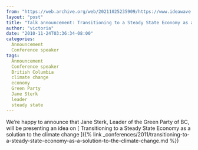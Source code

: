 ```yaml
---
from: "https://web.archive.org/web/20211025235909/https://www.ideawave.ca/talk-announcement-transitioning-to-a-steady-state-economy-as-a-solution-to-the-climate-change-jane-sterk/"
layout: "post"
title: "Talk announcement: Transitioning to a Steady State Economy as a solution to the climate change : Jane Sterk"
author: "victoria"
date: "2010-11-24T03:36:34-08:00"
categories:
  Announcement
  Conference speaker
tags: 
  Announcement
  Conference speaker
  British Columbia
  climate change
  economy
  Green Party
  Jane Sterk
  leader
  steady state
---
```


We’re happy to announce that Jane Sterk, Leader of the Green Party of BC, will be presenting an idea on [ Transitioning to a Steady State Economy as a solution to the climate change ]({% link _conferences/2011/transitioning-to-a-steady-state-economy-as-a-solution-to-the-climate-change.md %})
